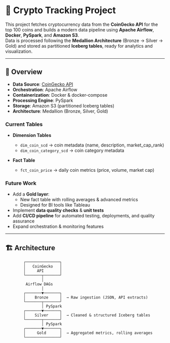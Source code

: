 # 🚀 Crypto Tracking Project

This project fetches cryptocurrency data from the **CoinGecko API** for the top 100 coins and builds a modern data pipeline using **Apache Airflow**, **Docker**, **PySpark**, and **Amazon S3**.  
Data is processed following the **Medallion Architecture** (Bronze → Silver → Gold) and stored as partitioned **Iceberg tables**, ready for analytics and visualization.

---

## 📌 Overview

- **Data Source**: [CoinGecko API](https://www.coingecko.com/en/api)  
- **Orchestration**: Apache Airflow  
- **Containerization**: Docker & docker-compose  
- **Processing Engine**: PySpark  
- **Storage**: Amazon S3 (partitioned Iceberg tables)  
- **Architecture**: Medallion (Bronze, Silver, Gold)  

### Current Tables

- **Dimension Tables**
  - `dim_coin_scd` → coin metadata (name, description, market_cap_rank)  
  - `dim_coin_category_scd` → coin category metadata  

- **Fact Table**
  - `fct_coin_price` → daily coin metrics (price, volume, market cap)

### Future Work

- Add a **Gold layer**:
  - New fact table with rolling averages & advanced metrics  
  - Designed for BI tools like Tableau  
- Implement **data quality checks** & **unit tests**  
- Add **CI/CD pipeline** for automated testing, deployments, and quality assurance  
- Expand orchestration & monitoring features  

---

## 🏗️ Architecture

```text
        ┌───────────────┐
        │   CoinGecko   │
        │     API       │
        └───────┬───────┘
                │
         Airflow DAGs
                │
        ┌───────▼───────┐
        │    Bronze     │  → Raw ingestion (JSON, API extracts)
        └───────┬───────┘
                │ PySpark
        ┌───────▼───────┐
        │    Silver     │  → Cleaned & structured Iceberg tables
        └───────┬───────┘
                │ PySpark
        ┌───────▼───────┐
        │     Gold      │  → Aggregated metrics, rolling averages
        └───────────────┘
